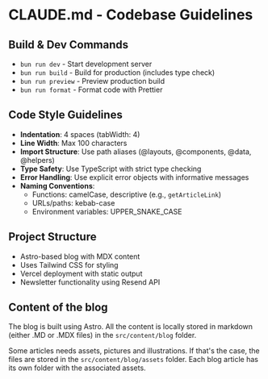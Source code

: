 # CLAUDE.md - Codebase Guidelines

## Build & Dev Commands

- `bun run dev` - Start development server
- `bun run build` - Build for production (includes type check)
- `bun run preview` - Preview production build
- `bun run format` - Format code with Prettier

## Code Style Guidelines

- **Indentation**: 4 spaces (tabWidth: 4)
- **Line Width**: Max 100 characters
- **Import Structure**: Use path aliases (@layouts, @components, @data, @helpers)
- **Type Safety**: Use TypeScript with strict type checking
- **Error Handling**: Use explicit error objects with informative messages
- **Naming Conventions**:
  - Functions: camelCase, descriptive (e.g., `getArticleLink`)
  - URLs/paths: kebab-case
  - Environment variables: UPPER_SNAKE_CASE

## Project Structure

- Astro-based blog with MDX content
- Uses Tailwind CSS for styling
- Vercel deployment with static output
- Newsletter functionality using Resend API

## Content of the blog

The blog is built using Astro. All the content is locally stored in markdown (either .MD or .MDX files) in the `src/content/blog` folder.

Some articles needs assets, pictures and illustrations. If that's the case, the files are stored in the `src/content/blog/assets` folder. Each blog article has its own folder with the associated assets.
